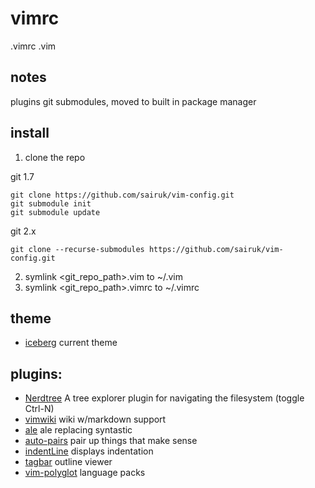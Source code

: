 # vimrc
.vimrc
.vim

## notes
plugins git submodules, moved to built in package manager

## install

1. clone the repo

git 1.7
```
git clone https://github.com/sairuk/vim-config.git
git submodule init
git submodule update
```

git 2.x
```
git clone --recurse-submodules https://github.com/sairuk/vim-config.git
```

2. symlink <git_repo_path>.vim to ~/.vim
3. symlink <git_repo_path>.vimrc to ~/.vimrc

## theme
* [iceberg](https://github.com/cocopon/iceberg.vim) current theme

## plugins:
* [Nerdtree](https://github.com/preservim/nerdtree.git) A tree explorer plugin for navigating the filesystem (toggle Ctrl-N)
* [vimwiki](https://github.com/vimwiki/vimwiki.git) wiki w/markdown support
* [ale](https://github.com/dense-analysis/ale.git) ale replacing syntastic
* [auto-pairs](https://github.com/jiangmiao/auto-pairs) pair up things that make sense
* [indentLine](https://github.com/Yggdroot/indentLine) displays indentation
* [tagbar](https://github.com/preservim/tagbar) outline viewer
* [vim-polyglot](https://github.com/sheerun/vim-polyglot) language packs
